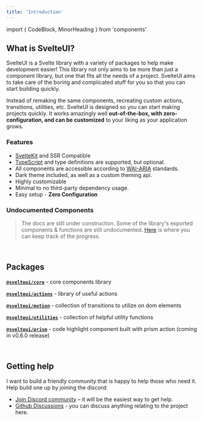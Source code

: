 ```yaml
---
title: 'Introduction'
---
```


import { CodeBlock, MinorHeading } from 'components'

<MinorHeading />

## What is SvelteUI?

SvelteUI is a Svelte library with a variety of packages to help make development easier! This library not only aims to be more than just a component library, but one that fits all the needs of a project. SvelteUI aims to take care of the boring and complicated stuff for you so that you can start building quickly.

Instead of remaking the same components, recreating custom actions, transitions, utilities, etc. SvelteUI is designed so you can start making projects quickly. It works amazingly well **out-of-the-box, with zero-configuration, and can be customized** to your liking as your application grows.

### Features

- [SvelteKit](https://kit.svelte.dev/) and SSR Compatible
- [TypeScript](https://typescriptlang.org/) and type definitions are supported, but optional.
- All components are accessible according to [WAI-ARIA](https://www.w3.org/WAI/standards-guidelines/aria/) standards.
- Dark theme included, as well as a custom theming api.
- Highly customizable
- Minimal to no third-party dependency usage.
- Easy setup - **Zero Configuration**

### Undocumented Components

> The docs are still under construction. Some of the library's exported components & functions are still undocumented. [Here](https://github.com/svelteuidev/svelteui/issues/15) is where you can keep track of the progress.

<br />

## Packages

**[`@svelteui/core`](core/button)** - core components library

**[`@svelteui/actions`](actions/use-click-outside)** - library of useful actions

**[`@svelteui/motion`](motion/typewriter)** - collection of transitions to utilize on dom elements

**[`@svelteui/utilities`](utilities/os)** - collection of helpful utility functions

**[`@svelteui/prism`](others/prism.md)** - code highlight component built with prism action (coming in v0.6.0 release)

<br />

## Getting help

I want to build a friendly community that is happy to help those who need it. Help build one up by joining the discord:

- [Join Discord community](https://discord.gg/2J2xmzCS79) – it will be the easiest way to get help.
- [Github Discussions](https://github.com/svelteuidev/svelteui/discussions) - you can discuss anything relating to the project here.
